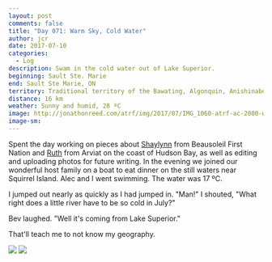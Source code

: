 ```yaml
---
layout: post
comments: false
title: "Day 071: Warm Sky, Cold Water"
author: jcr
date: 2017-07-10
categories:
  - Log
description: Swam in the cold water out of Lake Superior.
beginning: Sault Ste. Marie
end: Sault Ste Marie, ON
territory: Traditional territory of the Bawating, Algonquin, Anishinabek, Haudenosaunee, Ojibway, Odawa and Cree
distance: 16 km
weather: Sunny and humid, 28 ºC
image: http://jonathonreed.com/atrf/img/2017/07/IMG_1060-atrf-ac-2000-web.jpg
image-sm:
---
```


Spent the day working on pieces about <a href="http://jonathonreed.com/atrf/2017/07/10/shaylynn-anishinaabekwe/">Shaylynn</a> from Beausoleil First Nation and <a href="http://jonathonreed.com/atrf/2017/07/11/ruth-president/" target="blank">Ruth</a> from Arviat on the coast of Hudson Bay, as well as editing and uploading photos for future writing. In the evening we joined our wonderful host family on a boat to eat dinner on the still waters near Squirrel Island. Alec and I went swimming. The water was 17 ºC. 

I jumped out nearly as quickly as I had jumped in. "Man!" I shouted, "What right does a little river have to be so cold in July?"

Bev laughed. "Well it's coming from Lake Superior."

That'll teach me to not know my geography.

<img src="http://jonathonreed.com/atrf/img/2017/07/IMG_1057-atrf-ac-2000-web.jpg">

<img src="http://jonathonreed.com/atrf/img/2017/07/IMG_1123-atrf-ac-2000-web.jpg">